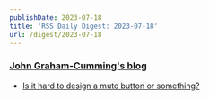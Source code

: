 ```yaml
---
publishDate: 2023-07-18
title: 'RSS Daily Digest: 2023-07-18'
url: /digest/2023-07-18
---
```


### [John Graham-Cumming's blog](http://blog.jgc.org/)

  * [Is it hard to design a mute button or something?](http://blog.jgc.org/feeds/5286274902662749818/comments/default)
  
